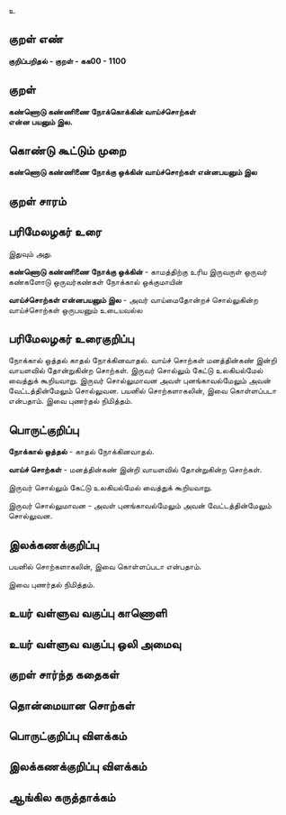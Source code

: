 உ

## குறள் எண் 

**குறிப்பறிதல் - குறள் - கக00 - 1100**

## குறள் 

**கண்ணொடு கண்ணிணை நோக்கொக்கின் வாய்ச்சொற்கள்  
என்ன பயனும் இல.**

## கொண்டு கூட்டும் முறை

**கண்ணொடு கண்ணிணை நோக்கு ஒக்கின் வாய்ச்சொற்கள் என்னபயனும் இல**

## குறள் சாரம் 


## பரிமேலழகர் உரை

இதுவும் அது. 

**கண்ணொடு கண்ணிணை நோக்கு ஒக்கின்** - காமத்திற்கு உரிய இருவருள் ஒருவர் கண்களோடு ஒருவர்கண்கள் நோக்கால் ஒக்குமாயின் 

**வாய்ச்சொற்கள் என்னபயனும் இல** - அவர் வாய்மைதோன்றச் சொல்லுகின்ற வாய்ச்சொற்கள் ஒருபயனும் உடையவல்ல

## பரிமேலழகர் உரைகுறிப்பு   

நோக்கால் ஒத்தல் காதல் நோக்கினவாதல். வாய்ச் சொற்கள் மனத்தின்கண் இன்றி வாயளவில் தோன்றுகின்ற சொற்கள். இருவர் சொல்லும் கேட்டு உலகியல்மேல் வைத்துக் கூறியவாறு. இருவர் சொல்லுமாவன அவள் புனங்காவல்மேலும் அவன் வேட்டத்தின்மேலும் சொல்லுவன. பயனில் சொற்களாகலின், இவை கொள்ளப்படா என்பதாம். இவை புணர்தல் நிமித்தம்.

## பொருட்குறிப்பு 

**நோக்கால் ஒத்தல்** - காதல் நோக்கினவாதல். 

**வாய்ச் சொற்கள்** - மனத்தின்கண் இன்றி வாயளவில் தோன்றுகின்ற சொற்கள். 

இருவர் சொல்லும் கேட்டு உலகியல்மேல் வைத்துக் கூறியவாறு. 

இருவர் சொல்லுமாவன - அவள் புனங்காவல்மேலும் அவன் வேட்டத்தின்மேலும் சொல்லுவன.

## இலக்கணக்குறிப்பு  

பயனில் சொற்களாகலின், இவை கொள்ளப்படா என்பதாம். 

இவை புணர்தல் நிமித்தம்.

## உயர் வள்ளுவ வகுப்பு காணொளி


## உயர் வள்ளுவ வகுப்பு ஒலி அமைவு 

 
## குறள் சார்ந்த கதைகள் 


## தொன்மையான சொற்கள்


## பொருட்குறிப்பு விளக்கம்


## இலக்கணக்குறிப்பு விளக்கம்


## ஆங்கில கருத்தாக்கம் 



